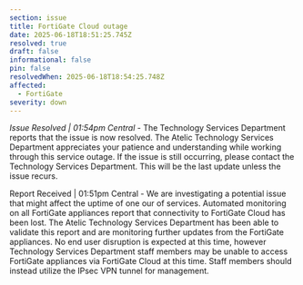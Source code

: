 ```yaml
---
section: issue
title: FortiGate Cloud outage
date: 2025-06-18T18:51:25.745Z
resolved: true
draft: false
informational: false
pin: false
resolvedWhen: 2025-06-18T18:54:25.748Z
affected:
  - FortiGate
severity: down
---
```

*Issue Resolved | 01:54pm Central* - The Technology Services Department reports that the issue is now resolved. The Atelic Technology Services Department appreciates your patience and understanding while working through this service outage. If the issue is still occurring, please contact the Technology Services Department. This will be the last update unless the issue recurs.

Report Received | 01:51pm Central - We are investigating a potential issue that might affect the uptime of one our of services. Automated monitoring on all FortiGate appliances report that connectivity to FortiGate Cloud has been lost. The Atelic Technology Services Department has been able to validate this report and are monitoring further updates from the FortiGate appliances. No end user disruption is expected at this time, however Technology Services Department staff members may be unable to access FortiGate appliances via FortiGate Cloud at this time. Staff members should instead utilize the IPsec VPN tunnel for management.